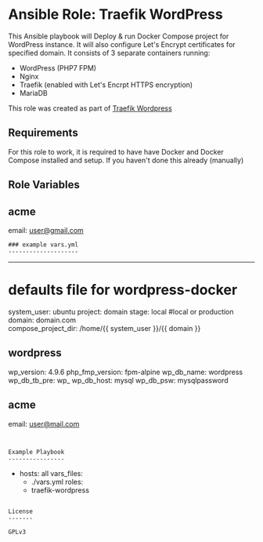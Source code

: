 Ansible Role: Traefik WordPress
=========

This Ansible playbook will Deploy & run Docker Compose project for WordPress instance. It will also configure Let's Encrypt certificates for specified domain. It consists of 3 separate containers running:
* WordPress (PHP7 FPM)
* Nginx 
* Traefik (enabled with Let's Encrpt HTTPS encryption)
* MariaDB

This role was created as part of [Traefik Wordpress](https://github.com/doko89/traefik-wordpress)

Requirements
------------

For this role to work, it is required to have have Docker and Docker Compose installed and setup. If you haven't done this already (manually)

Role Variables
--------------

## acme
email: user@gmail.com
```
### example vars.yml
--------------------

```
---
# defaults file for wordpress-docker
system_user: ubuntu
project: domain
stage: local #local or production
domain: domain.com      
compose_project_dir: /home/{{ system_user }}/{{ domain }}

## wordpress
wp_version: 4.9.6
php_fmp_version: fpm-alpine
wp_db_name: wordpress
wp_db_tb_pre: wp_
wp_db_host: mysql
wp_db_psw: mysqlpassword

## acme
email: user@mail.com
```


Example Playbook
----------------

```
- hosts: all
  vars_files:
  - ./vars.yml
  roles:
  - traefik-wordpress

```

License
-------

GPLv3
